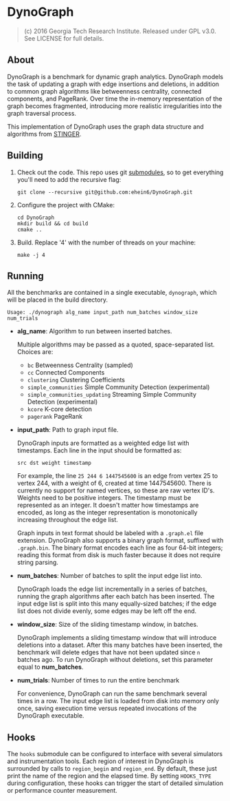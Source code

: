 # DynoGraph

> (c) 2016 Georgia Tech Research Institute.
> Released under GPL v3.0.  See LICENSE for full details.

## About

DynoGraph is a benchmark for dynamic graph analytics. DynoGraph models the task of updating a graph with edge insertions and deletions, in addition to common graph algorithms like betweenness centrality, connected components, and PageRank. Over time the in-memory representation of the graph becomes fragmented, introducing more realistic irregularities into the graph traversal process.

This implementation of DynoGraph uses the graph data structure and algorithms from [STINGER](http://stingergraph.com/).

## Building

1. Check out the code. This repo uses git [submodules](https://git-scm.com/docs/git-submodule), so to get everything you'll need to add the recursive flag:

    ```
    git clone --recursive git@github.com:ehein6/DynoGraph.git
    ```

2. Configure the project with CMake:

    ```
    cd DynoGraph
    mkdir build && cd build
    cmake ..
    ```

3. Build. Replace '4' with the number of threads on your machine:

    ```
    make -j 4
    ```

## Running

All the benchmarks are contained in a single executable, `dynograph`, which will be placed in the build directory.

```
Usage: ./dynograph alg_name input_path num_batches window_size num_trials
```

* **alg_name**: Algorithm to run between inserted batches.

    Multiple algorithms may be passed as a quoted, space-separated list. Choices are:

  - `bc` Betweenness Centrality (sampled)
  - `cc` Connected Components
  - `clustering` Clustering Coefficients
  - `simple_communities` Simple Community Detection (experimental)
  - `simple_communities_updating` Streaming Simple Community Detection (experimental)
  - `kcore` K-core detection
  - `pagerank` PageRank

* **input_path**: Path to graph input file.

    DynoGraph inputs are formatted as a weighted edge list with timestamps. Each line in the input should be formatted as:

    `src dst weight timestamp`

    For example, the line `25 244 6 1447545600` is an edge from vertex 25 to vertex 244, with a weight of 6, created at time 1447545600. There is currently no support for named vertices, so these are raw vertex ID's. Weights need to be positive integers. The timestamp must be represented as an integer. It doesn't matter how timestamps are encoded, as long as the integer representation is monotonically increasing throughout the edge list.

    Graph inputs in text format should be labeled with a `.graph.el` file extension. DynoGraph also supports a binary graph format, suffixed with `.graph.bin`. The binary format encodes each line as four 64-bit integers; reading this format from disk is much faster because it does not require string parsing.

* **num_batches**: Number of batches to split the input edge list into.

    DynoGraph loads the edge list incrementally in a series of batches, running the graph algorithms after each batch has been inserted. The input edge list is split into this many equally-sized batches; if the edge list does not divide evenly, some edges may be left off the end.

* **window_size**: Size of the sliding timestamp window, in batches.

    DynoGraph implements a sliding timestamp window that will introduce deletions into a dataset. After this many batches have been inserted, the benchmark will delete edges that have not been updated since `n` batches ago. To run DynoGraph without deletions, set this parameter equal to **num_batches**.

* **num_trials**: Number of times to run the entire benchmark

    For convenience, DynoGraph can run the same benchmark several times in a row. The input edge list is loaded from disk into memory only once, saving execution time versus repeated invocations of the DynoGraph executable.

## Hooks

The `hooks` submodule can be configured to interface with several simulators and instrumentation tools. Each region of interest in DynoGraph is surrounded by calls to `region_begin` and `region_end`. By default, these just print the name of the region and the elapsed time. By setting `HOOKS_TYPE` during configuration, these hooks can trigger the start of detailed simulation or performance counter measurement.




